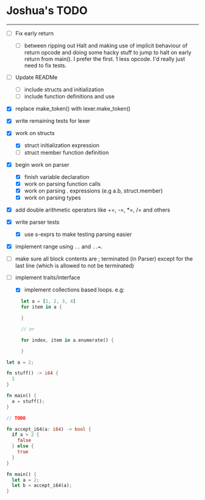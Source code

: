 # Joshua's TODO

---

- [ ] Fix early return

  - [ ] between ripping out Halt and making use of implicit behaviour of return opcode and doing some hacky stuff to jump to halt on early return from main(). I prefer the first. 1 less opcode. I'd really just need to fix tests.

- [ ] Update READMe

  - [ ] include structs and initialization
  - [ ] include function definitions and use

- [x] replace make_token() with lexer.make_token()

- [x] write remaining tests for lexer

- [x] work on structs

  - [x] struct initialization expression
  - [ ] struct member function definition

- [x] begin work on parser

  - [x] finish variable declaration
  - [x] work on parsing function calls
  - [x] work on parsing . expressions (e.g a.b, struct.member)
  - [x] work on parsing types

- [x] add double arithmetic operators like +=, -=, \*=, /= and others

- [x] write parser tests

  - [x] use s-exprs to make testing parsing easier

- [x] implement range using `..` and `..=`.

- [ ] make sure all block contents are ; terminated (in Parser) except for the last line (which is allowed to not be terminated)

- [ ] implement traits/interface

  - [x] implement collections based loops. e.g:

  ```rust
    let a = [1, 2, 3, 4]
    for item in a {

    }

    // or

    for index, item in a.enumerate() {

    }
  ```

```rust
let a = 2;

fn stuff() -> i64 {
  1
}

fn main() {
  a = stuff();
}

// TODO

fn accept_i64(a: i64) -> bool {
  if a > 2 {
    false
  } else {
    true
  }
}

fn main() {
  let a = 2;
  let b = accept_i64(a);
}
```
